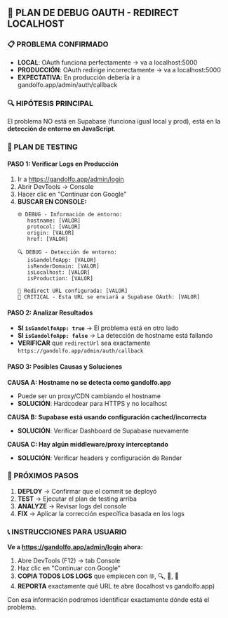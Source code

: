 ## 🐛 PLAN DE DEBUG OAUTH - REDIRECT LOCALHOST

### 📋 PROBLEMA CONFIRMADO
- **LOCAL**: OAuth funciona perfectamente → va a localhost:5000
- **PRODUCCIÓN**: OAuth redirige incorrectamente → va a localhost:5000 
- **EXPECTATIVA**: En producción debería ir a gandolfo.app/admin/auth/callback

### 🔍 HIPÓTESIS PRINCIPAL
El problema NO está en Supabase (funciona igual local y prod), está en la **detección de entorno en JavaScript**.

### 📱 PLAN DE TESTING

#### PASO 1: Verificar Logs en Producción
1. Ir a https://gandolfo.app/admin/login
2. Abrir DevTools → Console
3. Hacer clic en "Continuar con Google"
4. **BUSCAR EN CONSOLE:**
   ```
   🌐 DEBUG - Información de entorno:
      hostname: [VALOR]
      protocol: [VALOR]
      origin: [VALOR]
      href: [VALOR]
   
   🔍 DEBUG - Detección de entorno:
      isGandolfoApp: [VALOR]
      isRenderDomain: [VALOR]
      isLocalhost: [VALOR]
      isProduction: [VALOR]
   
   🎯 Redirect URL configurada: [VALOR]
   🚨 CRITICAL - Esta URL se enviará a Supabase OAuth: [VALOR]
   ```

#### PASO 2: Analizar Resultados
- **SI `isGandolfoApp: true`** → El problema está en otro lado
- **SI `isGandolfoApp: false`** → La detección de hostname está fallando
- **VERIFICAR** que `redirectUrl` sea exactamente `https://gandolfo.app/admin/auth/callback`

#### PASO 3: Posibles Causas y Soluciones

**CAUSA A: Hostname no se detecta como gandolfo.app**
- Puede ser un proxy/CDN cambiando el hostname
- **SOLUCIÓN**: Hardcodear para HTTPS y no localhost

**CAUSA B: Supabase está usando configuración cached/incorrecta**
- **SOLUCIÓN**: Verificar Dashboard de Supabase nuevamente

**CAUSA C: Hay algún middleware/proxy interceptando**
- **SOLUCIÓN**: Verificar headers y configuración de Render

### 🎯 PRÓXIMOS PASOS

1. **DEPLOY** → Confirmar que el commit se deployó
2. **TEST** → Ejecutar el plan de testing arriba
3. **ANALYZE** → Revisar logs del console
4. **FIX** → Aplicar la corrección específica basada en los logs

### 📞 INSTRUCCIONES PARA USUARIO

**Ve a https://gandolfo.app/admin/login ahora:**
1. Abre DevTools (F12) → tab Console
2. Haz clic en "Continuar con Google"
3. **COPIA TODOS LOS LOGS** que empiecen con 🌐, 🔍, 🎯, 🚨
4. **REPORTA** exactamente qué URL te abre (localhost vs gandolfo.app)

Con esa información podremos identificar exactamente dónde está el problema.
